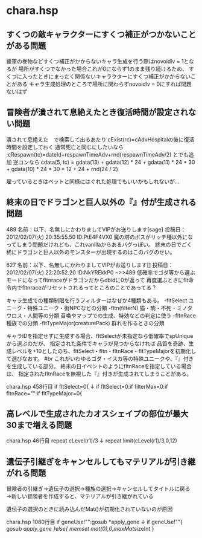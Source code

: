 # chara.hsp


## すくつの敵キャラクターにすくつ補正がつかないことがある問題
援軍の巻物などすくつ補正がかからないキャラ生成を行う際はnovoidlv = 1となるが
場所がすくつでなかった場合これが0にならず1のまま残り続けるため、
すくつに入ったときにまったく関係ないキャラクターにすくつ補正がかからないことがある
キャラ生成処理のところで場所に関わらずnovoidlv = 0にすれば問題ないはず

## 冒険者が潰されて息絶えたとき復活時間が設定されない問題
潰されて息絶えた　で検索して出るあたり
cExist(rc)=cAdvHospitalの後に復活時間を設定しておく
通常死亡と同じにしたいなら
:cRespawn(tc)=dateId+respawnTimeAdv+rnd(respawnTimeAdv/2) とでも追加
逆コンなら
cdata(5, tc) = gdata(13) + gdata(12) * 24 + gdata(11) * 24 * 30 + gdata(10) * 24 * 30 * 12 + 24 + rnd(24 / 2)

雇っているときはペットと同様にはぐれた処理でもいいかもしれないが…

## 終末の日でドラゴンと巨人以外の『』付が生成される問題
489 名前：以下、名無しにかわりましてVIPがお送りします[sage] 投稿日：2012/02/07(火) 20:35:55.50 ID:PtE4F4VX0
魔の塔のボスがリッチ種以外になってしまう問題だけれども、これvanillaからあるバグっぽい。
終末の日でごく稀にドラゴンと巨人以外のモンスターが出現するのはこのバグのせい。

627 名前：以下、名無しにかわりましてVIPがお送りします[] 投稿日：2012/02/07(火) 22:20:52.20 ID:NkYREkkP0
~>>489
低確率でゴダ等から選ぶモードになってfltnraceがドラゴンだからdbidに0が返って
再度選ぶときにflt命令内でfltnraceがリセットされるってところのことであってる？


キャラ生成での種類制限を行うフィルターはなぜか4種類もある。
-fltSelect
ユニーク・特殊ユニーク・街NPCなどの分類
-fltn(filterN)
猫・駒・不死・ミノタウロス・人間等の分類
召喚やマップでの生成、特効などの判定に使う
-fltnRace
種族での分類
-fltTypeMajor(creaturePack)
群れを作るときの分類

キャラIDを指定せずに生成する場合、fltSelectが未指定なら低確率でspUniqueから選ぶのだが、
指定された条件でキャラが見つからなければ
品質を奇跡、生成レベルを+10としたのち、fltSelect・fltn・fltnRace・fltTypeMajorを初期化して選びなおす。
#br
これがいわゆるゴダ・イスカ等の特殊ユニークや、『』付きを生成している部分。
終末の日イベントのようにfltnRaceを指定している場合は、
指定されたfltnRaceを無視した『』付きが生成されてしまうことがある。

chara.hsp 458行目
    if fltSelect=0{
↓
    if fltSelect=0:if filterMax=0:if fltnRace="":if fltTypeMajor=0{
## 高レベルで生成されたカオスシェイプの部位が最大30まで増える問題

chara.hsp 46行目
    repeat cLevel(r1)/3
↓
    repeat limit(cLevel(r1)/3,0,12)

## 遺伝子引継ぎをキャンセルしてもマテリアルが引き継がれる問題

冒険者の引継ぎ→遺伝子の選択→種族の選択→キャンセルしてタイトルに戻る
→新しい冒険者を作成すると、マテリアルが引き継がれている

遺伝子の選択のときに読み込んだMat()が初期化されていないのが原因


chara.hsp 1080行目
  if geneUse!"":gosub *apply_gene
↓
  if geneUse!""{
    gosub *apply_gene
  }else{
    memset mat(0),0,maxMat*sizeInt
  }

